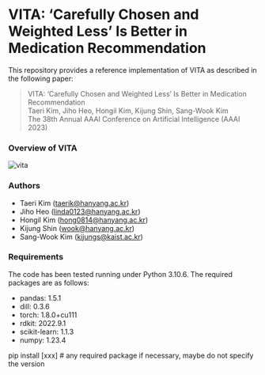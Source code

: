 # VITA: ‘Carefully Chosen and Weighted Less’ Is Better in Medication Recommendation
This repository provides a reference implementation of VITA as described in the following paper:
> VITA: ‘Carefully Chosen and Weighted Less’ Is Better in Medication Recommendation  
> Taeri Kim, Jiho Heo, Hongil Kim, Kijung Shin, Sang-Wook Kim  
> The 38th Annual AAAI Conference on Artificial Intelligence (AAAI 2023)

### Overview of VITA
![vita](https://github.com/jhheo0123/VITA/assets/103116459/485911c3-7528-4ab5-b27e-67c5cfefe6ee)

### Authors
* Taeri Kim (taerik@hanyang.ac.kr)
* Jiho Heo (linda0123@hanyang.ac.kr)
* Hongil Kim (hong0814@hanyang.ac.kr)
* Kijung Shin (wook@hanyang.ac.kr)
* Sang-Wook Kim (kijungs@kaist.ac.kr)

### Requirements
The code has been tested running under Python 3.10.6. The required packages are as follows:
* pandas: 1.5.1 
* dill: 0.3.6
* torch: 1.8.0+cu111
* rdkit: 2022.9.1
* scikit-learn: 1.1.3
* numpy: 1.23.4  

pip install [xxx] # any required package if necessary, maybe do not specify the version
